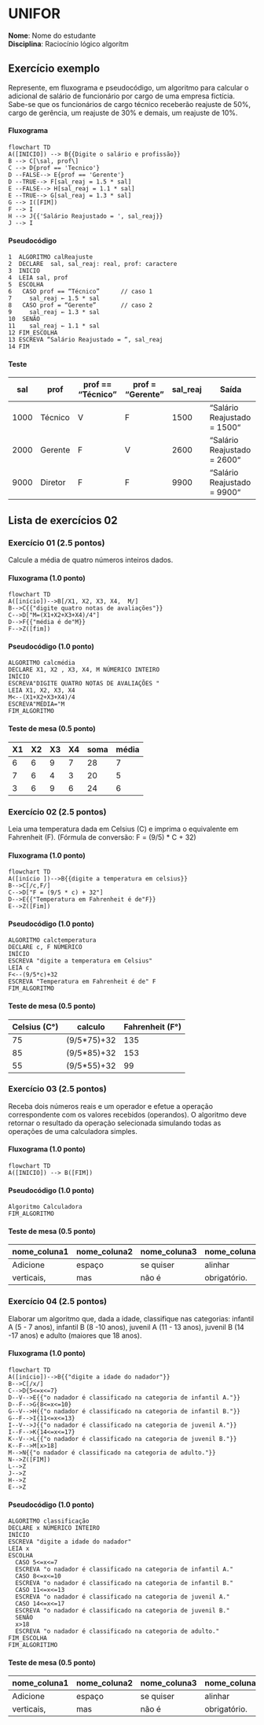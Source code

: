 # UNIFOR
**Nome**: Nome do estudante <br>
**Disciplina**: Raciocínio lógico algorítm

## Exercício exemplo
Represente, em fluxograma e pseudocódigo, um algoritmo para calcular o adicional de salário de funcionário por cargo de uma empresa fictícia. Sabe-se que os funcionários de cargo técnico receberão reajuste de 50%, cargo de gerência, um reajuste de 30% e demais, um reajuste de 10%. 

#### Fluxograma
```mermaid
flowchart TD
A([INICIO]) --> B{{Digite o salário e profissão}}
B --> C[\sal, prof\]
C --> D{prof == 'Tecnico'}
D --FALSE--> E{prof == 'Gerente'}
D --TRUE--> F[sal_reaj = 1.5 * sal]
E --FALSE--> H[sal_reaj = 1.1 * sal]
E --TRUE--> G[sal_reaj = 1.3 * sal]
G --> I([FIM])
F --> I
H --> J{{'Salário Reajustado = ', sal_reaj}}
J --> I
```

#### Pseudocódigo
```
1  ALGORITMO calReajuste
2  DECLARE  sal, sal_reaj: real, prof: caractere
3  INICIO
4  LEIA sal, prof
5  ESCOLHA
6   CASO prof == “Técnico”		// caso 1
7     sal_reaj ← 1.5 * sal
8   CASO prof = “Gerente”		// caso 2
9     sal_reaj ← 1.3 * sal
10  SENÃO
11    sal_reaj ← 1.1 * sal
12 FIM_ESCOLHA
13 ESCREVA “Salário Reajustado = “, sal_reaj
14 FIM
```

#### Teste
| sal | prof | prof == “Técnico” | prof = “Gerente” | sal_reaj | Saída |
| -- | -- | -- | -- | -- | -- |
| 1000 | Técnico | V | F | 1500 | “Salário Reajustado = 1500“ |
| 2000 | Gerente | F | V | 2600 | “Salário Reajustado = 2600“ |
| 9000 | Diretor | F | F | 9900 | “Salário Reajustado = 9900“ |

## Lista de exercícios 02

### Exercício 01 (2.5 pontos)
Calcule a média de quatro números inteiros dados.

#### Fluxograma (1.0 ponto)

```mermaid
flowchart TD
A([início])-->B[/X1, X2, X3, X4,  M/]
B-->C{{"digite quatro notas de avaliações"}}
C-->D["M=(X1+X2+X3+X4)/4"]
D-->F{{"média é de"M}}
F-->Z([fim])
```

#### Pseudocódigo (1.0 ponto)

```
ALGORITMO calcmédia
DECLARE X1, X2 , X3, X4, M NÚMERICO INTEIRO
INÍCIO
ESCREVA"DIGITE QUATRO NOTAS DE AVALIAÇÕES "
LEIA X1, X2, X3, X4
M<--(X1+X2+X3+X4)/4
ESCREVA"MÉDIA="M
FIM_ALGORITMO
```

#### Teste de mesa (0.5 ponto)


|X1|X2|X3|X4|soma| média |
|-|-|-|-|-|-|
|6|6|9|7|28|7
|7|6|4|3|20|5
|3|6|9|6|24|6

### Exercício 02 (2.5 pontos)
Leia uma temperatura dada em Celsius (C) e imprima o equivalente em Fahrenheit (F). (Fórmula de conversão: F = (9/5) * C + 32)

#### Fluxograma (1.0 ponto)
```mermaid
flowchart TD
A([início ])-->B{{digite a temperatura em celsius}}
B-->C[/c,F/]
C-->D["F = (9/5 * c) + 32"]
D-->E{{"Temperatura em Fahrenheit é de"F}}
E-->Z([Fim])

```

#### Pseudocódigo (1.0 ponto)

```
ALGORITMO calctemperatura
DECLARE c, F NÚMERICO
INÍCIO
ESCREVA "digite a temperatura em Celsius"
LEIA c
F<--(9/5*c)+32
ESCREVA "Temperatura em Fahrenheit é de" F
FIM_ALGORITMO
```

#### Teste de mesa (0.5 ponto)

|Celsius (C°)|calculo|Fahrenheit (F°)|
|-|-|-|
|75|(9/5*75)+32|135|
|85|(9/5*85)+32|153|
|55|(9/5*55)+32|99|

### Exercício 03 (2.5 pontos)
Receba dois números reais e um operador e efetue a operação correspondente com os valores recebidos (operandos). 
O algoritmo deve retornar o resultado da operação selecionada simulando todas as operações de uma calculadora simples.

#### Fluxograma (1.0 ponto)

```mermaid
flowchart TD
A([INICIO]) --> B([FIM])
```

#### Pseudocódigo (1.0 ponto)

```
Algoritmo Calculadora
FIM_ALGORITMO
```

#### Teste de mesa (0.5 ponto)

| nome_coluna1 | nome_coluna2 | nome_coluna3 | nome_coluna4 | nome_coluna5 | 
|      --      |      --      |      --      |      --      |      --      | 
| Adicione     | espaço       | se quiser    |  alinhar     | as barras    |
| verticais,   | mas          | não é        | obrigatório. | Entendido ?  |

### Exercício 04 (2.5 pontos)
Elaborar um algoritmo que, dada a idade, classifique nas categorias: infantil A (5 - 7 anos), infantil B (8 -10 anos), juvenil A (11 - 13 anos), juvenil B (14 -17 anos) e adulto (maiores que 18 anos).

#### Fluxograma (1.0 ponto)

```mermaid
flowchart TD
A([início])-->B{{"digite a idade do nadador"}}
B-->C[/x/]
C-->D{5<=x<=7}
D--V-->E{{"o nadador é classificado na categoria de infantil A."}}
D--F-->G{8<=x<=10}
G--V-->H{{"o nadador é classificado na categoria de infantil B."}}
G--F-->I{11<=x<=13}
I--V-->J{{"o nadador é classificado na categoria de juvenil A."}}
I--F-->K{14<=x<=17}
K--V-->L{{"o nadador é classificado na categoria de juvenil B."}}
K--F-->M[x>18]
M-->N{{"o nadador é classificado na categoria de adulto."}}
N-->Z([FIM])
L-->Z
J-->Z
H-->Z
E-->Z
```

#### Pseudocódigo (1.0 ponto)


```
ALGORITMO classificação
DECLARE x NÚMERICO INTEIRO
INÍCIO
ESCREVA "digite a idade do nadador"
LEIA x
ESCOLHA
  CASO 5<=x<=7
  ESCREVA "o nadador é classificado na categoria de infantil A."
  CASO 8<=x<=10
  ESCREVA "o nadador é classificado na categoria de infantil B."
  CASO 11<=x<=13
  ESCREVA "o nadador é classificado na categoria de juvenil A."
  CASO 14<=x<=17
  ESCREVA "o nadador é classificado na categoria de juvenil B."
  SENÃO
  x>18
  ESCREVA "o nadador é classificado na categoria de adulto."
FIM_ESCOLHA
FIM_ALGORITIMO
```

#### Teste de mesa (0.5 ponto)

| nome_coluna1 | nome_coluna2 | nome_coluna3 | nome_coluna4 | nome_coluna5 | 
|      --      |      --      |      --      |      --      |      --      | 
| Adicione     | espaço       | se quiser    |  alinhar     | as barras    |
| verticais,   | mas          | não é        | obrigatório. | Entendido ?  |
